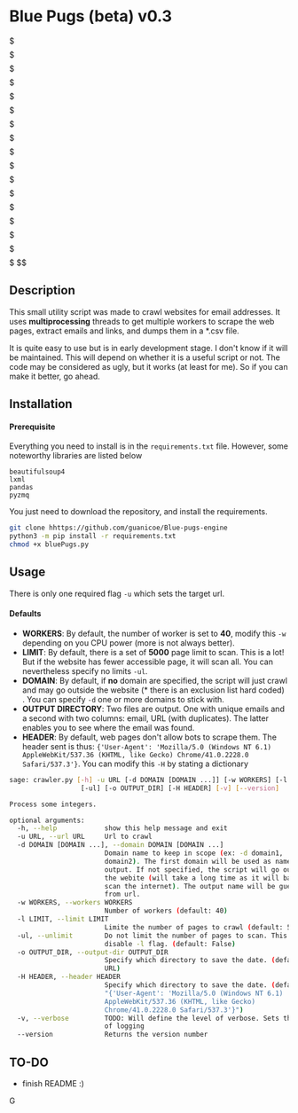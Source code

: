 # Blue Pugs (beta) v0.3


$$$$$$$$  $$$$   $$$$  $$$$   $$$$$$     $$$$$$$  $$$$  $$$$    $$$$$$    $$$$$
$$$$$$$$$ $$$$   $$$$  $$$$  $$$$$$$$    $$$$$$$$ $$$$  $$$$  $$$$$$$$$  $$$$$$$
$$$$ $$$$ $$$$   $$$$  $$$$ $$$$  $$$$   $$$$ $$$ $$$$  $$$$ $$$$       $$$$
$$$$$$$$  $$$$   $$$$  $$$$ $$$$$$$$$$   $$$$$$$$ $$$$  $$$$ $$$$ $$$$$$ $$$$$$$
$$$$ $$$$ $$$$   $$$$  $$$$ $$$$         $$$$$$$  $$$$  $$$$ $$$$  $$$$$     $$$$  $$
$$$$$$$$$ $$$$$$$ $$$$$$$$   $$$$        $$$       $$$$$$$$  $$$$$$$$$$  $$$$$$$  $$$$
$$$$$$$$  $$$$$$$  $$$$$$     $$$$$$     $$$        $$$$$$     $$$$$$$    $$$$$    $$


## Description

This small utility script was made to crawl websites for email addresses. It uses **multiprocessing** threads to get multiple workers to scrape the web pages, extract emails and links, and dumps them in a *.csv file.

It is quite easy to use but is in early development stage. I don't know if it will be maintained. This will depend on whether it is a useful script or not.  The code may be considered as ugly, but it works (at least for me). So if you can make it better, go ahead.

## Installation

#### Prerequisite

Everything you need to install is in the `requirements.txt` file. However, some noteworthy libraries are listed below

```
beautifulsoup4
lxml
pandas
pyzmq
```

You just need to download the repository, and install the requirements.

```sh
git clone hhttps://github.com/guanicoe/Blue-pugs-engine
python3 -m pip install -r requirements.txt
chmod +x bluePugs.py
```

## Usage

There is only one required flag `-u` which sets the target url.

#### Defaults

- **WORKERS**: By default, the number of worker is set to **40**, modify this `-w` depending on you CPU power (more is not always better).
- **LIMIT**: By default, there is a set of **5000** page limit to scan. This is a lot! But if the website has fewer accessible page, it will scan all. You can nevertheless specify no limits `-ul`.
- **DOMAIN**: By default, if **no** domain are specified, the script will just crawl and may go outside the website (* there is an exclusion list hard coded) . You can specify `-d` one or more domains to stick with.
- **OUTPUT DIRECTORY**: Two files are output. One with unique emails and a second with two columns: email, URL (with duplicates). The latter enables you to see where the email was found.
- **HEADER**: By default, web pages don't allow bots to scrape them. The header sent is thus: `{'User-Agent': 'Mozilla/5.0 (Windows NT 6.1) AppleWebKit/537.36 (KHTML, like Gecko) Chrome/41.0.2228.0 Safari/537.3'}`. You can modify this `-H` by stating a dictionary



```sh
sage: crawler.py [-h] -u URL [-d DOMAIN [DOMAIN ...]] [-w WORKERS] [-l LIMIT]
                  [-ul] [-o OUTPUT_DIR] [-H HEADER] [-v] [--version]

Process some integers.

optional arguments:
  -h, --help            show this help message and exit
  -u URL, --url URL     Url to crawl
  -d DOMAIN [DOMAIN ...], --domain DOMAIN [DOMAIN ...]
                        Domain name to keep in scope (ex: -d domain1,
                        domain2). The first domain will be used as name for
                        output. If not specified, the script will go outside
                        the webite (will take a long time as it will basically
                        scan the internet). The output name will be guessed
                        from url.
  -w WORKERS, --workers WORKERS
                        Number of workers (default: 40)
  -l LIMIT, --limit LIMIT
                        Limite the number of pages to crawl (default: 5000)
  -ul, --unlimit        Do not limit the number of pages to scan. This will
                        disable -l flag. (default: False)
  -o OUTPUT_DIR, --output-dir OUTPUT_DIR
                        Specify which directory to save the date. (default is
                        URL)
  -H HEADER, --header HEADER
                        Specify which directory to save the date. (default is
                        "{'User-Agent': 'Mozilla/5.0 (Windows NT 6.1)
                        AppleWebKit/537.36 (KHTML, like Gecko)
                        Chrome/41.0.2228.0 Safari/537.3'}")
  -v, --verbose         TODO: Will define the level of verbose. Sets the level
                        of logging
  --version             Returns the version number

```

## TO-DO

- finish README :)





G
